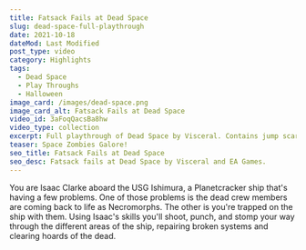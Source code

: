 ```yaml
---
title: Fatsack Fails at Dead Space
slug: dead-space-full-playthrough
date: 2021-10-18
dateMod: Last Modified
post_type: video
category: Highlights
tags:
  - Dead Space
  - Play Throughs
  - Halloween
image_card: /images/dead-space.png
image_card_alt: Fatsack Fails at Dead Space
video_id: 3aFoqQacsBa8hw
video_type: collection
excerpt: Full playthrough of Dead Space by Visceral. Contains jump scare alerts!
teaser: Space Zombies Galore!
seo_title: Fatsack Fails at Dead Space
seo_desc: Fatsack fails at Dead Space by Visceral and EA Games.
---
```

You are Isaac Clarke aboard the USG Ishimura, a Planetcracker ship that's having a few problems. One of those problems is the dead crew members are coming back to life as Necromorphs. The other is you're trapped on the ship with them. Using Isaac's skills you'll shoot, punch, and stomp your way through the different areas of the ship, repairing broken systems and clearing hoards of the dead.
